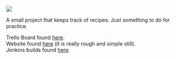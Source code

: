 <a href='http://45.55.61.213:8080/job/1.1-Build.recipe-service/'><img src='http://45.55.61.213:8080/job/1.1-Build.recipe-service/badge/icon'></a>

A small project that keeps track of recipes.  Just something to do for practice.

Trello Board found <a href="https://trello.com/b/YCb5FI7J/recipe-project">here</a>.<br/>
Website found <a href="http://www.myrecipeconnection.com/">here</a> (it is really rough and simple still).<br/>
Jenkins builds found <a href="http://45.55.61.213:8080/">here</a>.<br/>
